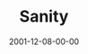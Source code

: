 ---
layout: message
category: message
series: "All I Want for Christmas Is..."
title: "Sanity"
date: 2001-12-08-00-00
message_id: 303
audio: "http://s3.amazonaws.com/crossroads-media/media/legacy/mp3/All_I_Want_For_Christmas_01_Sanity_12-08-01_Wells.mp3"
audio-duration: "34:51"
explicit: false
---